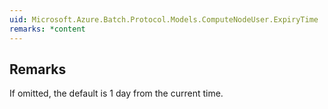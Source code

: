 ```yaml
---  
uid: Microsoft.Azure.Batch.Protocol.Models.ComputeNodeUser.ExpiryTime  
remarks: *content  
---  
```

  
## Remarks  
 If omitted, the default is 1 day from the current time.